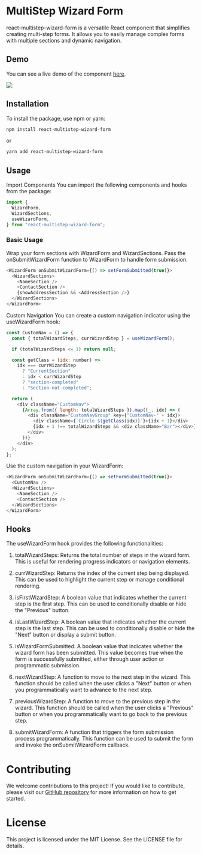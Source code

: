 # MultiStep Wizard Form

react-multistep-wizard-form is a versatile React component that simplifies creating multi-step forms. It allows you to easily manage complex forms with multiple sections and dynamic navigation.

## Demo

You can see a live demo of the component [here](https://react-multistep-wizard-form.vercel.app/).

![](https://github.com/mandepkumar/react-multistep-wizard-form/blob/main/src/assets/demo.gif)

## Installation

To install the package, use npm or yarn:

```bash
npm install react-multistep-wizard-form
```

or

```bash
yarn add react-multistep-wizard-form
```

## Usage

Import Components
You can import the following components and hooks from the package:

```javascript
import {
  WizardForm,
  WizardSections,
  useWizardForm,
} from "react-multistep-wizard-form";
```

### Basic Usage

Wrap your form sections with WizardForm and WizardSections. Pass the onSubmitWizardForm function to WizardForm to handle form submission.

```javascript
<WizardForm onSubmitWizardForm={() => setFormSubmitted(true)}>
  <WizardSections>
    <NameSection />
    <ContactSection />
    {showAddressSection && <AddressSection />}
  </WizardSections>
</WizardForm>
```

Custom Navigation
You can create a custom navigation indicator using the useWizardForm hook:

```javascript
const CustomNav = () => {
  const { totalWizardSteps, currWizardStep } = useWizardForm();

  if (totalWizardSteps <= 1) return null;

  const getClass = (idx: number) =>
    idx === currWizardStep
      ? "CurrentSection"
      : idx < currWizardStep
      ? "section-completed"
      : "Section-not-completed";

  return (
    <div className="CustomNav">
      {Array.from({ length: totalWizardSteps }).map((_, idx) => (
        <div className="CustomNavGroup" key={"CustomNav-" + idx}>
          <div className={`Circle ${getClass(idx)}`}>{idx + 1}</div>
          {idx + 1 !== totalWizardSteps && <div className="Bar"></div>}
        </div>
      ))}
    </div>
  );
};
```

Use the custom navigation in your WizardForm:

```javascript
<WizardForm onSubmitWizardForm={() => setFormSubmitted(true)}>
  <CustomNav />
  <WizardSections>
    <NameSection />
    <ContactSection />
  </WizardSections>
</WizardForm>
```

## Hooks

The useWizardForm hook provides the following functionalities:

1. totalWizardSteps: Returns the total number of steps in the wizard form. This is useful for rendering progress indicators or navigation elements.

2. currWizardStep: Returns the index of the current step being displayed. This can be used to highlight the current step or manage conditional rendering.

3. isFirstWizardStep: A boolean value that indicates whether the current step is the first step. This can be used to conditionally disable or hide the "Previous" button.

4. isLastWizardStep: A boolean value that indicates whether the current step is the last step. This can be used to conditionally disable or hide the "Next" button or display a submit button.

5. isWizardFormSubmitted: A boolean value that indicates whether the wizard form has been submitted. This value becomes true when the form is successfully submitted, either through user action or programmatic submission.

6. nextWizardStep: A function to move to the next step in the wizard. This function should be called when the user clicks a "Next" button or when you programmatically want to advance to the next step.

7. previousWizardStep: A function to move to the previous step in the wizard. This function should be called when the user clicks a "Previous" button or when you programmatically want to go back to the previous step.

8. submitWizardForm: A function that triggers the form submission process programmatically. This function can be used to submit the form and invoke the onSubmitWizardForm callback.

# Contributing

We welcome contributions to this project! If you would like to contribute, please visit our [GitHub repository](https://github.com/mandepkumar/react-multistep-wizard-form) for more information on how to get started.

# License

This project is licensed under the MIT License. See the LICENSE file for details.
